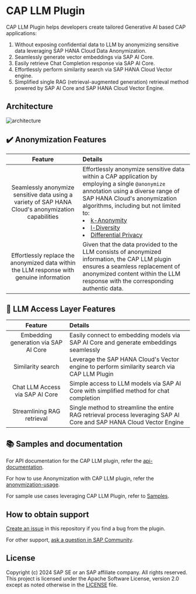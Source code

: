 # CAP LLM Plugin

CAP LLM Plugin helps developers create tailored Generative AI based CAP applications:

1. Without exposing confidential data to LLM by anonymizing sensitive data leveraging SAP HANA Cloud Data Anonymization.
2. Seamlessly generate vector embeddings via SAP AI Core.
3. Easily retrieve Chat Completion response via SAP AI Core.
4. Effortlessly perform similarity search via SAP HANA Cloud Vector engine.
5. Simplified single RAG (retrieval-augmented generation) retrieval method powered by SAP AI Core and SAP HANA Cloud Vector Engine.

## Architecture 

![architecture](./docs/images/Architecture.png)

## ✔️ Anonymization Features


|                         **Feature**                                                           |                                                           **Details**    
| :-------------------------------------------------------------------------------------------: | :------------------------------------------------------------------------------------------------------------------------------------
|  Seamlessly anonymize sensitive data using a variety of SAP HANA Cloud's anonymization capabilities |   Effortlessly anonymize sensitive data within a CAP application by employing a single `@anonymize` annotation using a diverse range of SAP HANA Cloud's anonymization algorithms, including but not limited to: <li> [k-Anonymity](https://help.sap.com/docs/SAP_HANA_PLATFORM/f88e51df089949b2af06ac891c77abf8/205f52e73c4a422e91fb9a0fbd5f3ec6.html)</li><li> [l-Diversity](https://help.sap.com/docs/SAP_HANA_PLATFORM/f88e51df089949b2af06ac891c77abf8/eeb681e53a06434ca8a0fd20ab9c2b7c.html)</li><li> [Differential Privacy](https://help.sap.com/docs/SAP_HANA_PLATFORM/f88e51df089949b2af06ac891c77abf8/ace3f36bad754cc9bbfe2bf473fccf2f.html)</li></ul>|
| Effortlessly replace the anonymized data within the LLM response with  genuine information|  Given that the data provided to the LLM consists of anonymized information, the CAP LLM plugin ensures a seamless replacement of anonymized content within the LLM response with the corresponding authentic data.    

## 🎯 LLM Access Layer Features

|                         **Feature**                                                           |                                                           **Details**    
| :-------------------------------------------------------------------------------------------: | :------------------------------------------------------------------------------------------------------------------------------------
|  Embedding generation via SAP AI Core | Easily connect to embedding models via SAP AI Core and generate embeddings seamlessly |
|  Similarity search  |  Leverage the SAP HANA Cloud's Vector engine to perform similarity search via CAP LLM Plugin |  
|  Chat LLM Access via SAP AI Core |   Simple access to LLM models via SAP AI Core with simplified method for chat completion |  
|  Streamlining RAG retrieval  |   Single method to streamline the entire RAG retrieval process leveraging SAP AI Core and SAP HANA Cloud Vector Engine |


## 📚 Samples and documentation

For API documentation for the CAP LLM plugin, refer the [api-documentation](./docs/api-documentation.md).

For how to use Anonymization with CAP LLM plugin, refer the [anonymization-usage](./docs/anonymization-usage.md).

For sample use cases leveraging CAP LLM Plugin, refer to [Samples](./samples/).


## How to obtain support
[Create an issue](https://github.com/SAP-samples/<repository-name>/issues) in this repository if you find a bug from the plugin.
 
For other support, [ask a question in SAP Community](https://answers.sap.com/questions/ask.html).

## License
Copyright (c) 2024 SAP SE or an SAP affiliate company. All rights reserved. This project is licensed under the Apache Software License, version 2.0 except as noted otherwise in the [LICENSE](LICENSE) file.
